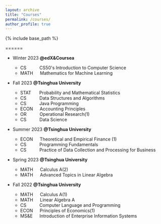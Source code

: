 ```yaml
---
layout: archive
title: "Courses"
permalink: /courses/
author_profile: true
---
```


{% include base_path %}




======
* Winter 2023 **@edX&Coursea**
  * CS&nbsp;&nbsp;&nbsp;&nbsp;&nbsp;&nbsp;&emsp; CS50's Introduction to Computer Science
  * MATH    &emsp; Mathematics for Machine Learning

* Fall 2023 **@Tsinghua University**
  * STAT    &nbsp;&emsp; Probability and Mathematical Statistics
  * CS&nbsp;&nbsp;&nbsp;&nbsp;&nbsp;&nbsp;&emsp; Data Structures and Algorithms
  * CS&nbsp;&nbsp;&nbsp;&nbsp;&nbsp;&nbsp;&emsp; Java Programming
  * ECON    &emsp; Accounting Principles
  * OR&nbsp;&nbsp;&nbsp;&nbsp;&nbsp;&nbsp;&emsp; Operational Research(1)
  * CS&nbsp;&nbsp;&nbsp;&nbsp;&nbsp;&nbsp;&emsp; Data Science

* Summer 2023 **@Tsinghua University**
  * ECON   &emsp; Theoretical and Empirical Finance (1)
  * CS&nbsp;&nbsp;&nbsp;&nbsp;&nbsp;&nbsp;&emsp; Programming Fundamentals
  * CS&nbsp;&nbsp;&nbsp;&nbsp;&nbsp;&nbsp;&emsp; Practice of Data Collection and Processing for Business
    
* Spring 2023 **@Tsinghua University**
  * MATH    &emsp; Calculus A(2)
  * MATH    &emsp; Advanced Topics in Linear Algebra

* Fall 2022 **@Tsinghua University**
  * MATH    &emsp; Calculus A(1)
  * MATH    &emsp; Linear Algebra A
  * CS&nbsp;&nbsp;&nbsp;&nbsp;&nbsp;&nbsp;&emsp; Computer Language and Programming
  * ECON    &emsp; Principles of Economics(1)
  * MS&E    &emsp; Introduction of Enterprise Information Systems
